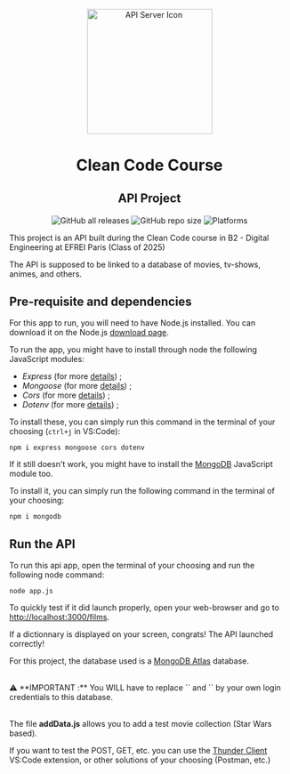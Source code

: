 

<a href="https://github.com/Dragan-Constantin/API-CleanCode/" target="_blank"><p align="center"> <img alt="API Server Icon" src="https://cdn-icons-png.flaticon.com/512/2164/2164832.png" width="225"></p></a>


<h1 align="center"><b>Clean Code Course</b></h1>
<h2 align="center"><b>API Project</b></h2>


<p align="center">
  <img align="center" alt="GitHub all releases" src="https://img.shields.io/github/downloads/Dragan-Constantin/API-CleanCode/total?style=for-the-badge">
  <img align="center" alt="GitHub repo size" src="https://img.shields.io/github/repo-size/Dragan-Constantin/API-CleanCode?color=brightgreen&label=Size&style=for-the-badge">
  <img align="center" alt="Platforms" src="https://img.shields.io/badge/Platform-windows%20%20%7C%20%20linux%20%20%7C%20%20mac-lightgrey?style=for-the-badge">
</p>


This project is an API built during the Clean Code course in B2 - Digital Engineering at EFREI Paris (Class of 2025)

The API is supposed to be linked to a database of movies, tv-shows, animes, and others.


## Pre-requisite and dependencies

For this app to run, you will need to have Node.js installed.
You can download it on the Node.js [download page](https://nodejs.org/fr/download "NodeJS download page").

To run the app, you might have to install through node the following JavaScript modules:

* *Express* (for more [details](https://www.npmjs.com/package/express "expressjs npm package")) ;
* *Mongoose* (for more [details](https://www.npmjs.com/package/mongoose "mongoosejs npm package")) ;
* *Cors* (for more [details](https://www.npmjs.com/package/cors "cors package")) ;
* *Dotenv* (for more [details](https://www.npmjs.com/package/dotenv "dotenv npm package")) ;

To install these, you can simply run this command in the terminal of your choosing (`ctrl+j` in VS:Code):

```shell
npm i express mongoose cors dotenv
```

If it still doesn't work, you might have to install the [MongoDB](https://www.npmjs.com/package/mongodb "mongodb npm package") JavaScript module too.

To install it, you can simply run the following command in the terminal of your choosing:

```shell
npm i mongodb
```



## Run the API

To run this api app, open the terminal of your choosing and run the following node command:

```shell
node app.js
```

To quickly test if it did launch properly, open your web-browser and go to [http://localhost:3000/films](http://localhost:3000/films "localhost on port 3000").

If a dictionnary is displayed on your screen, congrats! The API launched correctly!

For this project, the database used is a [MongoDB Atlas](https://www.mongodb.com/atlas/database "MongoDB Atlas Database") database.

<br>
⚠️ **IMPORTANT :** You WILL have to replace `<user>` and `<password>` by your own login credentials to this database.
<br><br>

The file **addData.js** allows you to add a test movie collection (Star Wars based).

If you want to test the POST, GET, etc. you can use the [Thunder Client](https://marketplace.visualstudio.com/items?itemName=rangav.vscode-thunder-client) VS:Code extension, or other solutions of your choosing (Postman, etc.)
